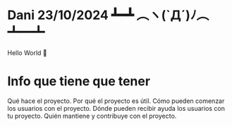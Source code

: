 # Dani 23/10/2024 ┻━┻ ︵ヽ(`Д´)ﾉ︵ ┻━┻
Hello World 🎈

# Info que tiene que tener
Qué hace el proyecto.
Por qué el proyecto es útil.
Cómo pueden comenzar los usuarios con el proyecto.
Dónde pueden recibir ayuda los usuarios con tu proyecto.
Quién mantiene y contribuye con el proyecto.
